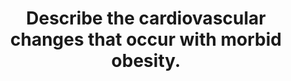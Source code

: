 ---
title: "Describe the cardiovascular changes that occur with morbid obesity."
entityType: SAQ
exam: PEX
college: ANZCA
year: 2018
sitting: A
question: 2
passRate: 59
EC_expectedDomains:
- "The answer required a correct definition of the BMI range for morbid obesity which many answers had confused, with a range of numbers offered."
- "Also classifying cardiovascular physiological changes as due to excess of adipose tissue or obesity per se and then maladaptive or secondary changes due to disease was helpful."
- "Further classification could be divided into cardiac output; vascular resistance; left & right ventricles; conducting system (ECG); blood volume; coagulation and blood pressure."
- "Details of causation and outcomes of change were required to indicate understanding."
- "The effect of morbid obesity on the left ventricle was important to understand to score well, and many incorrectly attributed hypertrophy to hypertension alone."
- "The changes to the right ventricle structure and function were required, especially with mention of related morbidities such as Obstructive sleep apnoea and obesity hypoventilation syndrome."
EC_extraCredit:
- "Superior answers included content relating to the hormonal or endocrine function of adipose tissue with mention of leptin, angiotensin II, aldosterone and other hormones that influence the cardiovascular and volume changes."
- "Specific ECG changes attracted more marks, mention of arrhythmias with no context does not convey understanding of the pathology."
- "More complete answers involved description of fatty infiltration, fibrosis, horizontal displacement of the heart & response to chronic hypoxia, hypercapnia & increased circulating catecholamines."
- "Mention could be made of coronary artery disease as changes secondary to the co-morbid conditions of obesity."
- "Other changes secondary to morbid obesity attracted marks but not at the exclusion of the basic physiological changes."
- "Diseases such as hypertension, OSA, diabetes & coronary artery disease could have been described."
EC_errorsCommon:
- "Many failed to achieve optimum marks due to incorrect definitions and incorrect conclusions or assertions about the origins of various physiological changes."
- "Errors occurred with statements that systemic vascular resistance increased in morbid obesity, somehow the causation was attributed to increase in blood pressure."
- "Systemic vascular resistance decreases due to the fat vascular beds being added hemodynamically in parallel to the normal vascular tree."
- "Stroke volume changes were also commonly misconstrued as related to a “need” for cardiac output increase."
- "Stroke volume and preload increase due to an increase in blood volume."
- "Heart rate changes are not a major component of morbid obesity but many focused on this and then related this to increased cardiac work & ischaemia."
resources:
- ""
---